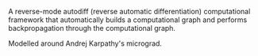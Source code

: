 A reverse-mode autodiff (reverse automatic differentiation) computational framework that automatically builds a computational graph and performs backpropagation through the computational graph.

Modelled around Andrej Karpathy's micrograd.
